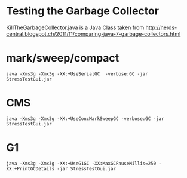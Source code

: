 Testing the Garbage Collector
============================

KillTheGarbageCollector.java is a Java Class taken from http://nerds-central.blogspot.ch/2011/11/comparing-java-7-garbage-collectors.html

mark/sweep/compact 
==================
    java -Xms3g -Xmx3g -XX:+UseSerialGC  -verbose:GC -jar StressTestGui.jar

CMS
===
    java -Xms3g -Xmx3g -XX:+UseConcMarkSweepGC -verbose:GC -jar StressTestGui.jar

G1
==
    java -Xms3g -Xmx3g -XX:+UseG1GC -XX:MaxGCPauseMillis=250 -XX:+PrintGCDetails -jar StressTestGui.jar


